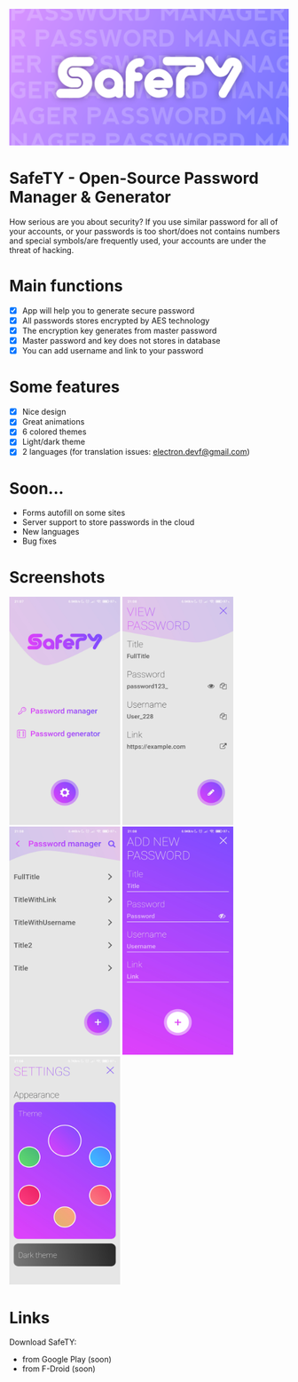 ![SafeTY](assets/images/footer.png)

# SafeTY - Open-Source Password Manager & Generator

How serious are you about security? If you use similar password for all of your accounts, or your passwords is too short/does not contains numbers and special symbols/are frequently used, your accounts are under the threat of hacking.

# Main functions
* [x] App will help you to generate secure password
* [x] All passwords stores encrypted by AES technology
* [x] The encryption key generates from master password
* [x] Master password and key does not stores in database
* [x] You can add username and link to your password

# Some features
* [x] Nice design
* [x] Great animations
* [x] 6 colored themes
* [x] Light/dark theme
* [x] 2 languages (for translation issues: electron.devf@gmail.com)

# Soon...
* Forms autofill on some sites
* Server support to store passwords in the cloud
* New languages
* Bug fixes

# Screenshots


<img src="assets/images/screen1.jpg" width="200px" height="411px" /> <img src="assets/images/screen3.jpg" width="200px" height="411px" /> <img src="assets/images/screen2.jpg" width="200px" height="411px" /> <img src="assets/images/screen4.jpg" width="200px" height="411px" /> <img src="assets/images/screen5.jpg" width="200px" height="411px" />

# Links

Download SafeTY:
* from Google Play (soon)
* from F-Droid (soon)